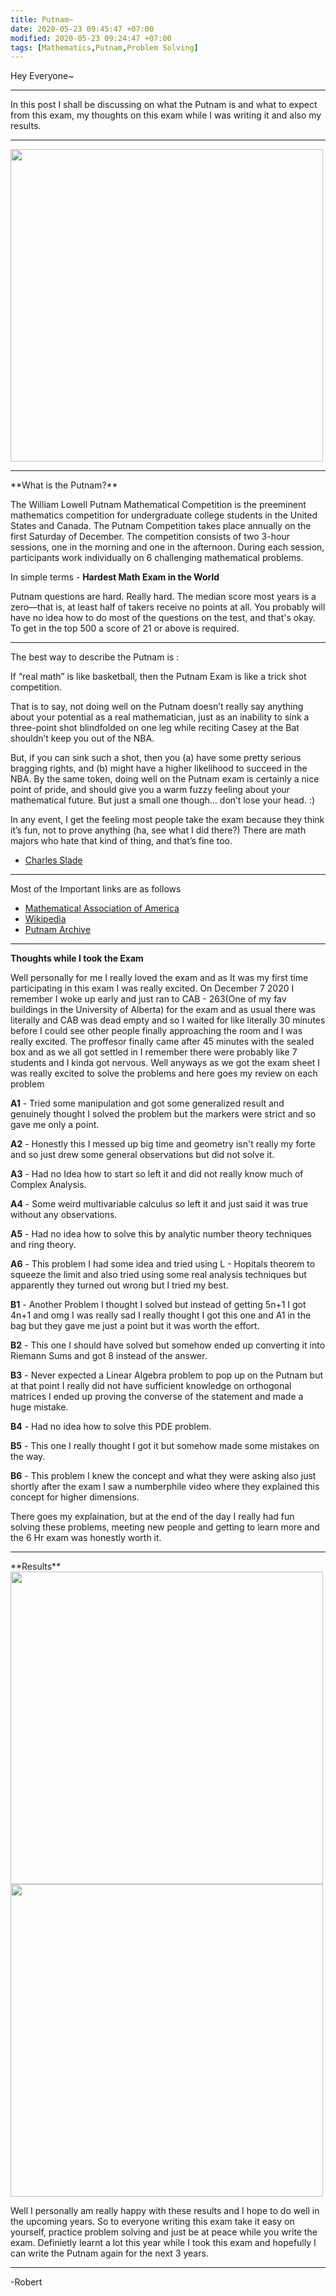 ```yaml
---
title: Putnam~
date: 2020-05-23 09:45:47 +07:00
modified: 2020-05-23 09:24:47 +07:00
tags: [Mathematics,Putnam,Problem Solving]
---
```

Hey Everyone~
<hr>
In this post I shall be discussing on what the Putnam is and what to expect from this exam, my thoughts on this exam while I was writing it and also my results.
<hr>
<img src = "https://newsletter.blogs.wesleyan.edu/files/2019/03/putnam.png" heigh = "500" width = "500">
<hr>
**What is the Putnam?**   

The William Lowell Putnam Mathematical Competition is the preeminent mathematics competition for undergraduate college students in the United States and Canada. The Putnam Competition takes place annually on the first Saturday of December. The competition consists of two 3-hour sessions, one in the morning and one in the afternoon. During each session, participants work individually on 6 challenging mathematical problems.  


In simple terms - **Hardest Math Exam in the World**  

Putnam questions are hard. Really hard. The median score most years is a zero—that is, at least half of takers receive no points at all. You probably will have no idea how to do most of the questions on the test, and that's okay. To get in the top 500 a score of 21 or above is required.

<hr>
The best way to describe the Putnam is :  

If “real math” is like basketball, then the Putnam Exam is like a trick shot competition.

That is to say, not doing well on the Putnam doesn’t really say anything about your potential as a real mathematician, just as an inability to sink a three-point shot blindfolded on one leg while reciting Casey at the Bat shouldn’t keep you out of the NBA.

But, if you can sink such a shot, then you (a) have some pretty serious bragging rights, and (b) might have a higher likelihood to succeed in the NBA. By the same token, doing well on the Putnam exam is certainly a nice point of pride, and should give you a warm fuzzy feeling about your mathematical future. But just a small one though… don’t lose your head. :)

In any event, I get the feeling most people take the exam because they think it’s fun, not to prove anything (ha, see what I did there?) There are math majors who hate that kind of thing, and that’s fine too.  

- [Charles Slade](https://www.quora.com/What-do-math-majors-think-of-the-Putnam-competition])

<hr>

Most of the Important links are as follows  

- [Mathematical Association of America](https://www.maa.org/math-competitions/putnam-competition)
- [Wikipedia](https://en.wikipedia.org/wiki/William_Lowell_Putnam_Mathematical_Competition)
- [Putnam Archive](https://kskedlaya.org/putnam-archive/)

<hr>

**Thoughts while I took the Exam** 

Well personally for me I really loved the exam and as It was my first time participating in this exam I was really excited. On December 7 2020 I remember I woke up early and just ran to CAB - 263(One of my fav buildings in the University of Alberta) for the exam and as usual there was literally and CAB was dead empty and so I waited for like literally 30 minutes before I could see other people finally approaching the room and I was really excited. The proffesor finally came after 45 minutes with the sealed box and as we all got settled in I remember there were probably like 7 students and I kinda got nervous. Well anyways as we got the exam sheet I was really excited to solve the problems and here goes my review on each problem  

**A1** - Tried some manipulation and got some generalized result and genuinely thought I solved the problem but the markers were strict and so gave me only a point.   

**A2** - Honestly this I messed up big time and geometry isn't really my forte and so just drew some general observations but did not solve it.  

**A3** - Had no Idea how to start so left it and did not really know much of Complex Analysis.  

**A4** - Some weird multivariable calculus so left it and just said it was true without any observations.  

**A5** - Had no idea how to solve this by analytic number theory techniques and ring theory.  

**A6** - This problem I had some idea and tried using L - Hopitals theorem to squeeze the limit and also tried using some real analysis techniques but apparently they turned out wrong but I tried my best.  

**B1** - Another Problem I thought I solved but instead of getting 5n+1 I got 4n+1 and omg I was really sad I really thought I got this one and A1 in the bag but they gave me just a point but it was worth the effort.  

**B2** - This one I should have solved but somehow ended up converting it into Riemann Sums and got 8 instead of the answer.  

**B3** - Never expected a Linear Algebra problem to pop up on the Putnam but at that point I really did not have sufficient knowledge on orthogonal matrices I ended up proving the converse of the statement and made a huge mistake.  

**B4** - Had no idea how to solve this PDE problem.  

**B5** - This one I really thought I got it but somehow made some mistakes on the way.  

**B6** - This problem I knew the concept and what they were asking also just shortly after the exam I saw a numberphile video where they explained this concept for higher dimensions.  


There goes my explaination, but at the end of the day I really had fun solving these problems, meeting new people and getting to learn more and the 6 Hr exam was honestly worth it.
<hr>  
**Results**  

<img src = "https://i.ibb.co/kKmzfSd/putnam1.png" height = "500" width = "500">  

<img src = "https://i.ibb.co/Gn10nNj/putnam2.png" height = "500" width = "500">  

Well I personally am really happy with these results and I hope to do well in the upcoming years. So to everyone writing this exam take it easy on yourself, practice problem solving and just be at peace while you write the exam. Definietly learnt a lot this year while I took this exam and hopefully I can write the Putnam again for the next 3 years.

<hr>
-Robert
